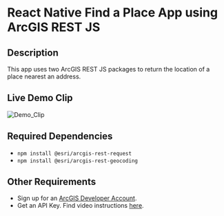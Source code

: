 # React Native Find a Place App using ArcGIS REST JS

## Description
This app uses two ArcGIS REST JS packages to return the location of a place nearest an address.

## Live Demo Clip
![Demo_Clip](https://user-images.githubusercontent.com/112517097/206921533-7bd2bfa2-8324-4a9c-8ece-9e4cf85d447f.gif)

## Required Dependencies
- `npm install @esri/arcgis-rest-request`
- `npm install @esri/arcgis-rest-geocoding`

## Other Requirements <a name="req"></a>

- Sign up for an [ArcGIS Developer Account](https://developers.arcgis.com/sign-up/).
- Get an API Key. Find video instructions [here](https://www.youtube.com/watch?v=StVncn6DLzc.).
